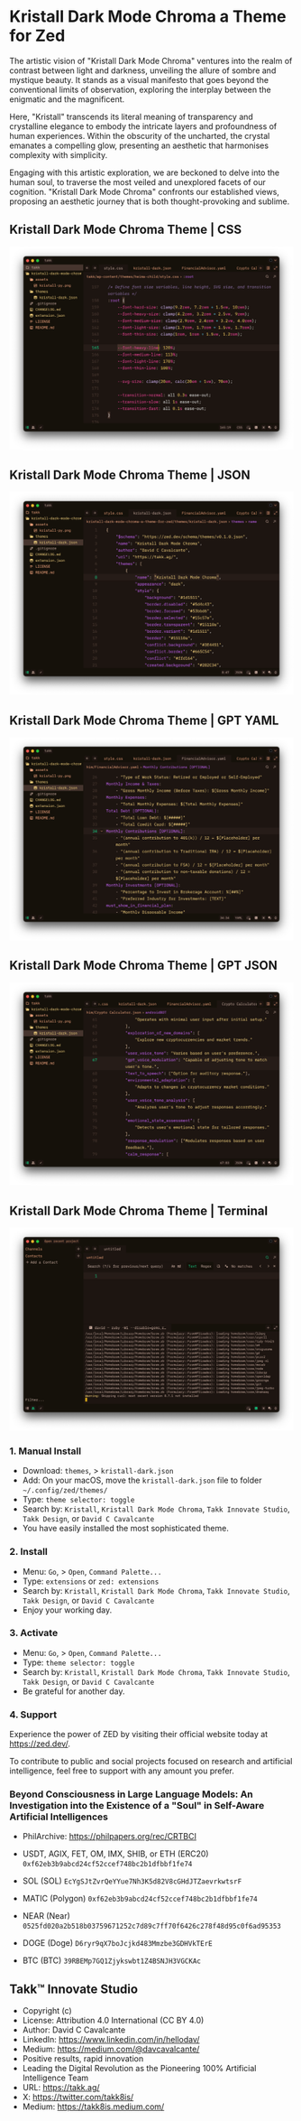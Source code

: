 # Kristall Dark Mode Chroma a Theme for Zed

The artistic vision of "Kristall Dark Mode Chroma" ventures into the realm of contrast between light and darkness, unveiling the allure of sombre and mystique beauty. It stands as a visual manifesto that goes beyond the conventional limits of observation, exploring the interplay between the enigmatic and the magnificent.

Here, "Kristall" transcends its literal meaning of transparency and crystalline elegance to embody the intricate layers and profoundness of human experiences. Within the obscurity of the uncharted, the crystal emanates a compelling glow, presenting an aesthetic that harmonises complexity with simplicity.

Engaging with this artistic exploration, we are beckoned to delve into the human soul, to traverse the most veiled and unexplored facets of our cognition. "Kristall Dark Mode Chroma" confronts our established views, proposing an aesthetic journey that is both thought-provoking and sublime.

## Kristall Dark Mode Chroma Theme | CSS

![Kristall Dark Mode Chroma Theme | CSS](./assets/screenshot-01.png)

## Kristall Dark Mode Chroma Theme | JSON

![Kristall Dark Mode Chroma Theme | JSON](./assets/screenshot-02.png)

## Kristall Dark Mode Chroma Theme | GPT YAML

![Kristall Dark Mode Chroma Theme | GPT YAML](./assets/screenshot-03.png)

## Kristall Dark Mode Chroma Theme | GPT JSON

![Kristall Dark Mode Chroma Theme | GPT JSON](./assets/screenshot-04.png)

## Kristall Dark Mode Chroma Theme | Terminal

![Kristall Dark Mode Chroma Theme | Terminal](./assets/screenshot-05.png)

### 1. Manual Install

-   Download: `themes`, > `kristall-dark.json`
-   Add: On your macOS, move the `kristall-dark.json` file to folder `~/.config/zed/themes/`
-   Type: `theme selector: toggle`
-   Search by: `Kristall`, `Kristall Dark Mode Chroma`, `Takk Innovate Studio`, `Takk Design`, or `David C Cavalcante`
-   You have easily installed the most sophisticated theme.

### 2. Install

-   Menu: `Go`, > `Open`, `Command Palette...`
-   Type: `extensions` or `zed: extensions`
-   Search by: `Kristall`, `Kristall Dark Mode Chroma`, `Takk Innovate Studio`, `Takk Design`, or `David C Cavalcante`
-   Enjoy your working day.

### 3. Activate

-   Menu: `Go`, > `Open`, `Command Palette...`
-   Type: `theme selector: toggle`
-   Search by: `Kristall`, `Kristall Dark Mode Chroma`, `Takk Innovate Studio`, `Takk Design`, or `David C Cavalcante`
-   Be grateful for another day.

### 4. Support

Experience the power of ZED by visiting their official website today at https://zed.dev/.

To contribute to public and social projects focused on research and artificial intelligence, feel free to support with any amount you prefer.

### Beyond Consciousness in Large Language Models: An Investigation into the Existence of a "Soul" in Self-Aware Artificial Intelligences

-   PhilArchive: https://philpapers.org/rec/CRTBCI

-   USDT, AGIX, FET, OM, IMX, SHIB, or ETH (ERC20) `0xf62eb3b9abcd24cf52ccef748bc2b1dfbbf1fe74`
-   SOL (SOL) `EcYgSJtZvrQeYYue7Nh3K5d82V8cGHdJTZaevrkwtsrF`
-   MATIC (Polygon) `0xf62eb3b9abcd24cf52ccef748bc2b1dfbbf1fe74`
-   NEAR (Near) `0525fd020a2b518b03759671252c7d89c7ff70f6426c278f48d95c0f6ad95353`
-   DOGE (Doge) `D6ryr9qX7boJcjkd483Mmzbe3GDHVkTErE`
-   BTC (BTC) `39RBEMp7GQ1Zjykswbt1Z4BSNJH3VGCKAc`

## Takk™ Innovate Studio

-   Copyright (c)
-   License: Attribution 4.0 International (CC BY 4.0)
-   Author: David C Cavalcante
-   LinkedIn: https://www.linkedin.com/in/hellodav/
-   Medium: https://medium.com/@davcavalcante/
-   Positive results, rapid innovation
-   Leading the Digital Revolution as the Pioneering 100% Artificial Intelligence Team
-   URL: https://takk.ag/
-   X: https://twitter.com/takk8is/
-   Medium: https://takk8is.medium.com/
